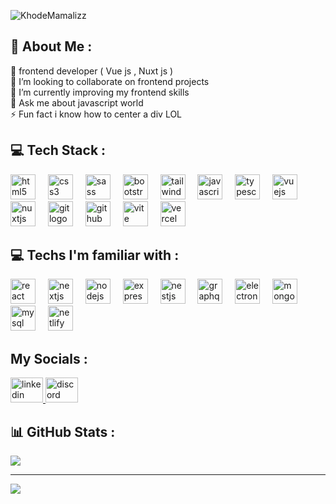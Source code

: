 ![KhodeMamalizz](https://capsule-render.vercel.app/api?type=venom&height=150&color=gradient&text=Hey%20%20there👋&section=header&reversal=false&textBg=false&fontAlign=42&animation=fadeIn&rotate=0&desc=I'm%20Mamalizz-dev&fontAlignY=41&descAlignY=74&descAlign=64&fontSize=50&descSize=25)


<h2 align="left">💫 About Me :</h2>
🔭 frontend developer ( Vue js , Nuxt js )<br>👯 I’m looking to collaborate on frontend projects<br>🌱 I’m currently improving my frontend skills<br>💬 Ask me about javascript world<br>⚡ Fun fact i know how to center  a div LOL

<h2 align="left">💻 Tech Stack :</h2>
<div align="left">
  <img src="https://skillicons.dev/icons?i=html" height="40" alt="html5 logo"  />
  <img width="12" />
  <img src="https://skillicons.dev/icons?i=css" height="40" alt="css3 logo"  />
  <img width="12" />
  <img src="https://skillicons.dev/icons?i=sass" height="40" alt="sass logo"  />
  <img width="12" />
  <img src="https://skillicons.dev/icons?i=bootstrap" height="40" alt="bootstrap logo"  />
  <img width="12" />
  <img src="https://skillicons.dev/icons?i=tailwind" height="40" alt="tailwindcss logo"  />
  <img width="12" />
  <img src="https://skillicons.dev/icons?i=js" height="40" alt="javascript logo"  />
  <img width="12" />
  <img src="https://skillicons.dev/icons?i=ts" height="40" alt="typescript logo"  />
  <img width="12" />
  <img src="https://skillicons.dev/icons?i=vue" height="40" alt="vuejs logo"  />
  <img width="12" />
  <img src="https://skillicons.dev/icons?i=nuxtjs" height="40" alt="nuxtjs logo"  />
  <img width="12" />
  <img src="https://skillicons.dev/icons?i=git" height="40" alt="git logo"  />
  <img width="12" />
  <img src="https://skillicons.dev/icons?i=github" height="40" alt="github logo"  />
  <img width="12" />
  <img src="https://skillicons.dev/icons?i=vite" height="40" alt="vite logo"  />
  <img width="12" />
  <img src="https://skillicons.dev/icons?i=vercel" height="40" alt="vercel logo"  />

</div>

###

<h2 align="left">💻 Techs I'm familiar with :</h2>
<div align="left">
    <img src="https://skillicons.dev/icons?i=react" height="40" alt="react logo"  />
    <img width="12" />
    <img src="https://skillicons.dev/icons?i=nextjs" height="40" alt="nextjs logo"  />
    <img width="12" />
    <img src="https://skillicons.dev/icons?i=nodejs" height="40" alt="nodejs logo"  />
    <img width="12" />
    <img src="https://skillicons.dev/icons?i=express" height="40" alt="express logo"  />
    <img width="12" />
    <img src="https://skillicons.dev/icons?i=nestjs" height="40" alt="nestjs logo"  />
    <img width="12" />
    <img src="https://skillicons.dev/icons?i=graphql" height="40" alt="graphql logo"  />
    <img width="12" />
    <img src="https://skillicons.dev/icons?i=electron" height="40" alt="electron logo"  />
    <img width="12" />
    <img src="https://skillicons.dev/icons?i=mongodb" height="40" alt="mongodb logo"  />
    <img width="12" />
    <img src="https://skillicons.dev/icons?i=mysql" height="40" alt="mysql logo"  />
    <img width="12" />
    <img src="https://skillicons.dev/icons?i=netlify" height="40" alt="netlify logo"  />
    <img width="12" />
</div>

<h2 align="left">My Socials :</h2>
<div align="left">
  <a href="https://www.linkedin.com/in/mohammad-hossein-ghorbani-5535242b5/" target="_blank">
    <img src="https://raw.githubusercontent.com/maurodesouza/profile-readme-generator/master/src/assets/icons/social/linkedin/default.svg" width="52" height="40" alt="linkedin logo"  />
  </a>
  <a href="https://discord.com/users/mamalizz/" target="_blank">
    <img src="https://raw.githubusercontent.com/maurodesouza/profile-readme-generator/master/src/assets/icons/social/discord/default.svg" width="52" height="40" alt="discord logo"  />
  </a>
</div>

<h2 align="left">📊 GitHub Stats :</h2>

![](https://github-readme-stats.vercel.app/api/top-langs/?username=mamalizz-dev&theme=vue-dark&hide_border=false&include_all_commits=true&count_private=true&layout=compact)

---
[![](https://visitcount.itsvg.in/api?id=KhodeMamalizz&icon=5&color=8)](https://visitcount.itsvg.in)

<!-- Proudly created with GPRM ( https://gprm.itsvg.in ) -->
